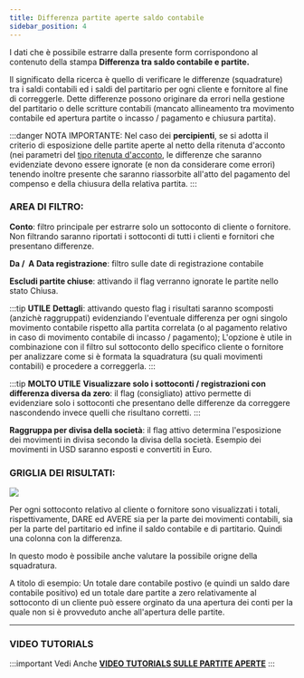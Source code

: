 ```yaml
---
title: Differenza partite aperte saldo contabile
sidebar_position: 4
---
```


I dati che è possibile estrarre dalla presente form corrispondono al contenuto della stampa **Differenza tra saldo contabile e partite.**

Il significato della ricerca è quello di verificare le differenze (squadrature) tra i saldi contabili ed i saldi del partitario per ogni cliente e fornitore al fine di correggerle. Dette differenze possono originare da errori nella gestione del partitario o delle scritture contabili (mancato allineamento tra movimento contabile ed apertura partite o incasso / pagamento e chiusura partita).

:::danger NOTA IMPORTANTE:
Nel caso dei **percipienti**, se si adotta il criterio di esposizione delle partite aperte al netto della ritenuta d'acconto (nei parametri del [tipo ritenuta d'acconto](/docs/configurations/tables/finance/withholding-tax-types), le differenze che saranno evidenziate devono essere ignorate (e non da considerare come errori) tenendo inoltre presente che saranno riassorbite all'atto del pagamento del compenso e della chiusura della relativa partita.
:::


### **AREA DI FILTRO**:

**Conto**: filtro principale per estrarre solo un sottoconto di cliente o fornitore. Non filtrando saranno riportati i sottoconti di tutti i clienti e fornitori che presentano differenze.

**Da /  A Data registrazione**: filtro sulle date di registrazione contabile

**Escludi partite chiuse**: attivando il flag verranno ignorate le partite nello stato Chiusa.

:::tip **UTILE**
**Dettagli**: attivando questo flag i risultati saranno scomposti (anzichè raggruppati) evidenziando l'eventuale differenza per ogni singolo movimento contabile rispetto alla partita correlata (o al pagamento relativo in caso di movimento contabile di incasso / pagamento); L'opzione è utile in combinazione con il filtro sul sottoconto dello specifico cliente o fornitore per analizzare come si è formata la squadratura (su quali movimenti contabili) e procedere a correggerla.
:::

:::tip **MOLTO UTILE**
**Visualizzare solo i sottoconti / registrazioni con differenza diversa da zero**: il flag (consigliato) attivo permette di evidenziare solo i sottoconti che presentano delle differenze da correggere nascondendo invece quelli che risultano corretti.
:::

**Raggruppa per divisa della società**: il flag attivo determina l'esposizione dei movimenti in divisa secondo la divisa della società. Esempio dei movimenti in USD saranno esposti e convertiti in Euro.

### **GRIGLIA DEI RISULTATI**:

![](/img/it-it/finance-area/maturity-values/maturity-values/difference-between-maturity-value-and-ledger-balance/image1.png)

Per ogni sottoconto relativo al cliente o fornitore sono visualizzati i totali, rispettivamente, DARE ed AVERE sia per la parte dei movimenti contabili, sia per la parte del partitario ed infine il saldo contabile e di partitario. Quindi una colonna con la differenza.

In questo modo è possibile anche valutare la possibile origne della squadratura.

A titolo di esempio: Un totale dare contabile postivo (e quindi un saldo dare contabile positivo) ed un totale dare partite a zero relativamente al sottoconto di un cliente può essere orginato da una apertura dei conti per la quale non si è provveduto anche all'apertura delle partite. 

---

### **VIDEO TUTORIALS**

:::important Vedi Anche
[**VIDEO TUTORIALS SULLE PARTITE APERTE**](/docs/video/finance/intro)
:::

